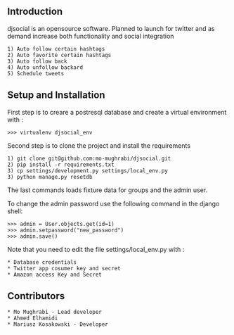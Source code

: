 Introduction
-----

djsocial is an opensource software. Planned to launch for twitter and as demand increase both functionality and
social integration

    1) Auto follow certain hashtags
    2) Auto favorite certain hashtags
    3) Auto follow back
    4) Auto unfollow backard
    5) Schedule tweets


Setup and Installation
-----

First step is to creare a postresql database and create a virtual environment with :

    >>> virtualenv djsocial_env

Second step is to clone the project and install the requirements

    1) git clone git@github.com:mo-mughrabi/djsocial.git
    2) pip install -r requirements.txt
    3) cp settings/development.py settings/local_env.py
    3) python manage.py resetdb

The last commands loads fixture data for groups and the admin user.

To change the admin password use the following command in the django shell:
    
    >>> admin = User.objects.get(id=1)
    >>> admin.setpassword("new_password")
    >>> admin.save()
    
Note that you need to edit the file  settings/local_env.py with :

    * Database credentials
    * Twitter app cosumer key and secret
    * Amazon access Key and Secret
    
Contributors
-----

    * Mo Mughrabi - Lead developer
    * Ahmed Elhamidi
    * Mariusz Kosakowski - Developer


